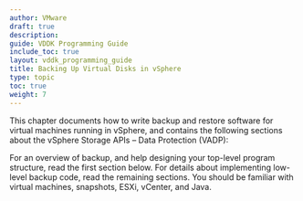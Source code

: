 ```yaml
---
author: VMware
draft: true
description:
guide: VDDK Programming Guide
include_toc: true
layout: vddk_programming_guide
title: Backing Up Virtual Disks in vSphere
type: topic
toc: true
weight: 7
---
```

This chapter documents how to write backup and restore software for virtual machines running in vSphere, and contains the following sections about the vSphere Storage APIs – Data Protection \(VADP\):

For an overview of backup, and help designing your top-level program structure, read the first section below. For details about implementing low-level backup code, read the remaining sections. You should be familiar with virtual machines, snapshots, ESXi, vCenter, and Java.
